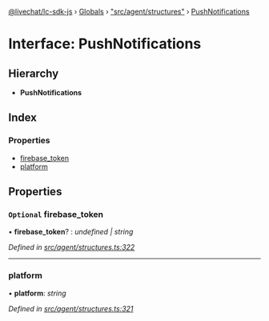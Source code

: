 [@livechat/lc-sdk-js](../README.md) › [Globals](../globals.md) › ["src/agent/structures"](../modules/_src_agent_structures_.md) › [PushNotifications](_src_agent_structures_.pushnotifications.md)

# Interface: PushNotifications

## Hierarchy

* **PushNotifications**

## Index

### Properties

* [firebase_token](_src_agent_structures_.pushnotifications.md#optional-firebase_token)
* [platform](_src_agent_structures_.pushnotifications.md#platform)

## Properties

### `Optional` firebase_token

• **firebase_token**? : *undefined | string*

*Defined in [src/agent/structures.ts:322](https://github.com/livechat/lc-sdk-js/blob/9364105/src/agent/structures.ts#L322)*

___

###  platform

• **platform**: *string*

*Defined in [src/agent/structures.ts:321](https://github.com/livechat/lc-sdk-js/blob/9364105/src/agent/structures.ts#L321)*
